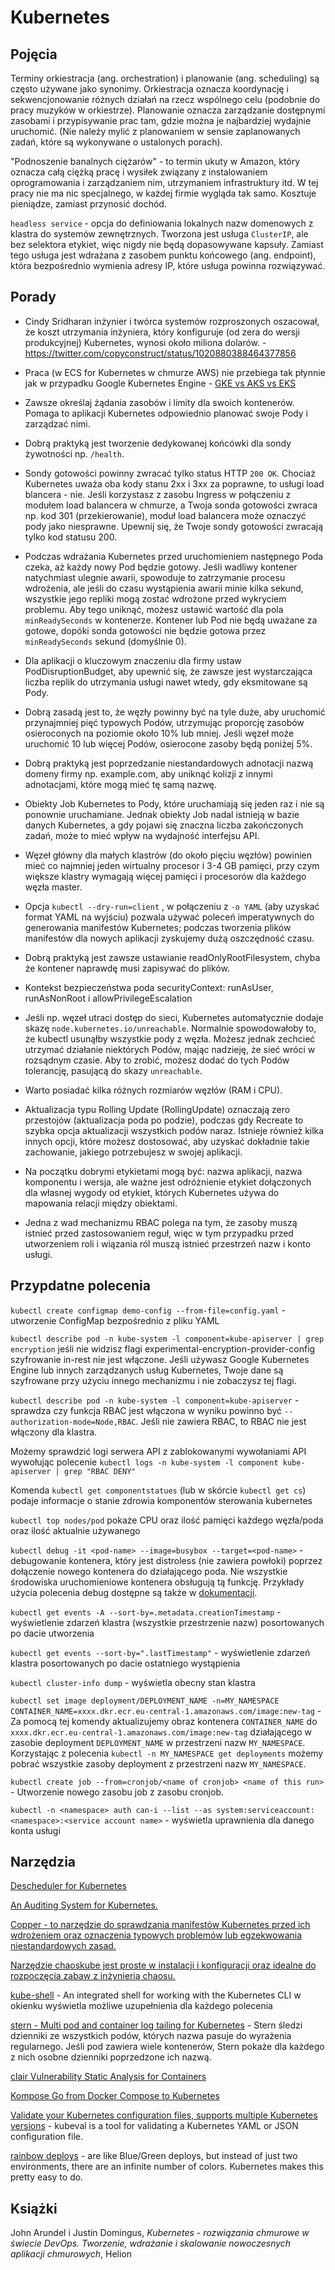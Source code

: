 # Kubernetes

## Pojęcia

Terminy orkiestracja (ang. orchestration) i planowanie (ang. scheduling) są często używane jako synonimy. Orkiestracja oznacza koordynację i sekwencjonowanie różnych działań na rzecz wspólnego celu (podobnie do pracy muzyków w orkiestrze). Planowanie oznacza zarządzanie dostępnymi zasobami i przypisywanie prac tam, gdzie można je najbardziej wydajnie uruchomić. (Nie należy mylić z planowaniem w sensie zaplanowanych zadań, które są wykonywane o ustalonych porach).

"Podnoszenie banalnych ciężarów" - to termin ukuty w Amazon, który oznacza całą ciężką pracę i wysiłek związany z instalowaniem oprogramowania i zarządzaniem nim, utrzymaniem infrastruktury itd. W tej pracy nie ma nic specjalnego, w każdej firmie wygląda tak samo. Kosztuje pieniądze, zamiast przynosić dochód.

`headless service` - opcja do definiowania lokalnych nazw domenowych z klastra do systemów zewnętrznych. Tworzona jest usługa `ClusterIP`, ale bez selektora etykiet, więc nigdy nie będą dopasowywane kapsuły. Zamiast tego usługa jest wdrażana z zasobem punktu końcowego (ang. endpoint), która bezpośrednio wymienia adresy IP, które usługa powinna rozwiązywać.

## Porady

* Cindy Sridharan inżynier i twórca systemów rozproszonych oszacował, że koszt utrzymania inżyniera, który konfiguruje (od zera do wersji produkcyjnej) Kubernetes, wynosi około miliona dolarów. - https://twitter.com/copyconstruct/status/1020880388464377856

* Praca (w ECS for Kubernetes w chmurze AWS) nie przebiega tak płynnie jak w przypadku Google Kubernetes Engine - [GKE vs AKS vs EKS](https://hasura.io/blog/gke-vs-aks-vs-eks-411f080640dc/)

* Zawsze określaj żądania zasobów i limity dla swoich kontenerów. Pomaga to aplikacji Kubernetes odpowiednio planować swoje Pody i zarządzać nimi.

* Dobrą praktyką jest tworzenie dedykowanej końcówki dla sondy żywotności np. `/health`.

* Sondy gotowości powinny zwracać tylko status HTTP `200 OK`. Chociaż Kubernetes uważa oba kody stanu 2xx i 3xx za poprawne, to usługi load blancera - nie. Jeśli korzystasz z zasobu Ingress w połączeniu z modułem load balancera w chmurze, a Twoja sonda gotowości zwraca np. kod 301 (przekierowanie), moduł load balancera może oznaczyć pody jako niesprawne. Upewnij się, że Twoje sondy gotowości zwracają tylko kod statusu 200.

* Podczas wdrażania Kubernetes przed uruchomieniem następnego Poda czeka, aż każdy nowy Pod będzie gotowy. Jeśli wadliwy kontener natychmiast ulegnie awarii, spowoduje to zatrzymanie procesu wdrożenia, ale jeśli do czasu wystąpienia awarii minie kilka sekund, wszystkie jego repliki mogą zostać wdrożone przed wykryciem problemu.
Aby tego uniknąć, możesz ustawić wartość dla pola `minReadySeconds` w kontenerze. Kontener lub Pod nie będą uważane za gotowe, dopóki sonda gotowości nie będzie gotowa przez `minReadySeconds` sekund (domyślnie 0).

* Dla aplikacji o kluczowym znaczeniu dla firmy ustaw PodDisruptionBudget, aby upewnić się, że zawsze jest wystarczająca liczba replik do utrzymania usługi nawet wtedy, gdy eksmitowane są Pody.

* Dobrą zasadą jest to, że węzły powinny być na tyle duże, aby uruchomić przynajmniej pięć typowych Podów, utrzymując proporcję zasobów osieroconych na poziomie około 10% lub mniej. Jeśli węzeł może uruchomić 10 lub więcej Podów, osierocone zasoby będą poniżej 5%.

* Dobrą praktyką jest poprzedzanie niestandardowych adnotacji nazwą domeny firmy np. example.com, aby uniknąć kolizji z innymi adnotacjami, które mogą mieć tę samą nazwę.

* Obiekty Job Kubernetes to Pody, które uruchamiają się jeden raz i nie są ponownie uruchamiane. Jednak obiekty Job nadal istnieją w bazie danych Kubernetes, a gdy pojawi się znaczna liczba zakończonych zadań, może to mieć wpływ na wydajność interfejsu API.

* Węzeł główny dla małych klastrów (do około pięciu węzłów) powinien mieć co najmniej jeden wirtualny procesor i 3-4 GB pamięci, przy czym większe klastry wymagają więcej pamięci i procesorów dla każdego węzła master.

* Opcja `kubectl --dry-run=client` , w połączeniu z `-o YAML` (aby uzyskać format YAML na wyjściu) pozwala używać poleceń imperatywnych do generowania manifestów Kubernetes; podczas tworzenia plików manifestów dla nowych aplikacji zyskujemy dużą oszczędność czasu.

* Dobrą praktyką jest zawsze ustawianie readOnlyRootFilesystem, chyba że kontener naprawdę musi zapisywać do plików.

* Kontekst bezpieczeństwa poda securityContext: runAsUser, runAsNonRoot i allowPrivilegeEscalation

* Jeśli np. węzeł utraci dostęp do sieci, Kubernetes automatycznie dodaje skazę `node.kubernetes.io/unreachable`. Normalnie spowodowałoby to, że kubectl usunąłby wszystkie pody z węzła. Możesz jednak zechcieć utrzymać działanie niektórych Podów, mając nadzieję, że sieć wróci w rozsądnym czasie. Aby to zrobić, możesz dodać do tych Podów tolerancję, pasującą do skazy `unreachable`.

* Warto posiadać kilka różnych rozmiarów węzłów (RAM i CPU).

* Aktualizacja typu Rolling Update (RollingUpdate) oznaczają zero przestojów (aktualizacja poda po podzie), podczas gdy Recreate to szybka opcja aktualizacji wszystkich podów naraz. Istnieje również kilka innych opcji, które możesz dostosować, aby uzyskać dokładnie takie zachowanie, jakiego potrzebujesz w swojej aplikacji.

* Na początku dobrymi etykietami mogą być: nazwa aplikacji, nazwa komponentu i wersja, ale ważne jest odróżnienie etykiet dołączonych dla własnej wygody od etykiet, których Kubernetes używa do mapowania relacji między obiektami.

* Jedna z wad mechanizmu RBAC polega na tym, że zasoby muszą istnieć przed zastosowaniem reguł, więc w tym przypadku przed utworzeniem roli i wiązania ról muszą istnieć przestrzeń nazw i konto usługi.

## Przypdatne polecenia

`kubectl create configmap demo-config --from-file=config.yaml` - utworzenie ConfigMap bezpośrednio z pliku YAML

`kubectl describe pod -n kube-system -l component=kube-apiserver | grep encryption`
jeśli nie widzisz flagi experimental-encryption-provider-config szyfrowanie in-rest nie jest włączone.
Jeśli używasz Google Kubernetes Engine lub innych zarządzanych usług Kubernetes, Twoje dane są szyfrowane przy użyciu innego mechanizmu i nie zobaczysz tej flagi.

`kubectl describe pod -n kube-system -l component=kube-apiserver` - sprawdza czy funkcja RBAC jest włączona w wyniku powinno być `--authorization-mode=Node,RBAC`. Jeśli nie zawiera RBAC, to RBAC nie jest włączony dla klastra.

Możemy sprawdzić logi serwera API z zablokowanymi wywołaniami API
wywołując polecenie `kubectl logs -n kube-system -l component kube-apiserver | grep "RBAC DENY"`

Komenda `kubectl get componentstatues` (lub w skórcie `kubectl get cs`) podaje informacje o stanie zdrowia komponentów sterowania kubernetes

`kubectl top nodes/pod` pokaże CPU oraz ilość pamięci każdego węzła/poda oraz ilość aktualnie używanego

`kubectl debug -it <pod-name> --image=busybox --target=<pod-name>` - debugowanie kontenera, który jest distroless (nie zawiera powłoki) poprzez dołączenie nowego kontenera do działającego poda. Nie wszystkie środowiska uruchomieniowe kontenera obsługują tą funkcję. Przykłady użycia polecenia debug dostępne są także w [dokumentacji](https://kubernetes.io/docs/reference/generated/kubectl/kubectl-commands#debug).

`kubectl get events -A --sort-by=.metadata.creationTimestamp` - wyświetlenie zdarzeń klastra (wszystkie przestrzenie nazw) posortowanych po dacie utworzenia

`kubectl get events --sort-by=".lastTimestamp"` - wyświetlenie zdarzeń klastra posortowanych po dacie ostatniego wystąpienia

`kubectl cluster-info dump` - wyświetla obecny stan klastra

`kubectl set image deployment/DEPLOYMENT_NAME -n=MY_NAMESPACE CONTAINER_NAME=xxxx.dkr.ecr.eu-central-1.amazonaws.com/image:new-tag` - Za pomocą tej komendy aktualizujemy obraz kontenera `CONTAINER_NAME` do `xxxx.dkr.ecr.eu-central-1.amazonaws.com/image:new-tag` działającego w zasobie deployment `DEPLOYMENT_NAME` w przestrzeni nazw `MY_NAMESPACE`.
Korzystając z polecenia `kubectl -n MY_NAMESPACE get deployments` możemy pobrać wszystkie zasoby deployment z przestrzeni nazw `MY_NAMESPACE`.

`kubectl create job --from=cronjob/<name of cronjob> <name of this run>` - Utworzenie nowego zasobu job z zasobu cronjob.

`kubectl -n <namespace> auth can-i --list --as system:serviceaccount:<namespace>:<service account name>` - wyświetla uprawnienia dla danego konta usługi

## Narzędzia

[Descheduler for Kubernetes](https://github.com/kubernetes-sigs/descheduler)

[An Auditing System for Kubernetes.](https://k8guard.github.io/)

[Copper - to narzędzie do sprawdzania manifestów Kubernetes przed ich wdrożeniem oraz oznaczenia typowych problemów lub egzekwowania niestandardowych zasad.](https://github.com/cloud66-oss/copper)

[Narzędzie chaoskube jest proste w instalacji i konfiguracji oraz idealne do rozpoczęcia zabaw z inżynierią chaosu.](https://github.com/linki/chaoskube)

[kube-shell](https://github.com/cloudnativelabs/kube-shell) - An integrated shell for working with the Kubernetes CLI w okienku wyświetla możliwe uzupełnienia dla każdego polecenia

[stern - Multi pod and container log tailing for Kubernetes](https://github.com/wercker/stern) - Stern śledzi dzienniki ze wszystkich podów, których nazwa pasuje do wyrażenia regularnego. Jeśli pod zawiera wiele kontenerów, Stern pokaże dla każdego z nich osobne dzienniki poprzedzone ich nazwą.

[clair Vulnerability Static Analysis for Containers](https://github.com/quay/clair)

[Kompose Go from Docker Compose to Kubernetes](https://github.com/kubernetes/kompose)

[Validate your Kubernetes configuration files, supports multiple Kubernetes versions](https://github.com/instrumenta/kubeval) - kubeval is a tool for validating a Kubernetes YAML or JSON configuration file.

[rainbow deploys](https://github.com/bdimcheff/rainbow-deploys) - are like Blue/Green deploys, but instead of just two environments, there are an infinite number of colors. Kubernetes makes this pretty easy to do.

## Książki

John Arundel i Justin Domingus, _Kubernetes - rozwiązania chmurowe w świecie DevOps. Tworzenie, wdrażanie i skalowanie nowoczesnych aplikacji chmurowych_, Helion
